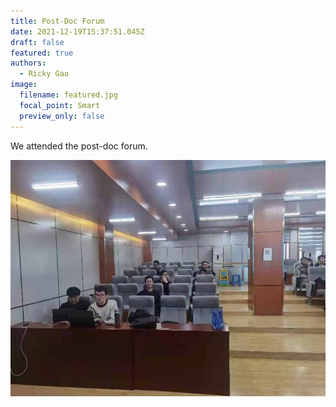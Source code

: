 ```yaml
---
title: Post-Doc Forum
date: 2021-12-19T15:37:51.045Z
draft: false
featured: true
authors: 
  - Ricky Gao
image:
  filename: featured.jpg
  focal_point: Smart
  preview_only: false
---
```


We attended the post-doc forum.

![](0.jpg)
